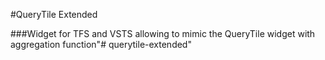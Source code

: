#QueryTile Extended

###Widget for TFS and VSTS allowing to mimic the QueryTile widget with aggregation function"# querytile-extended" 
